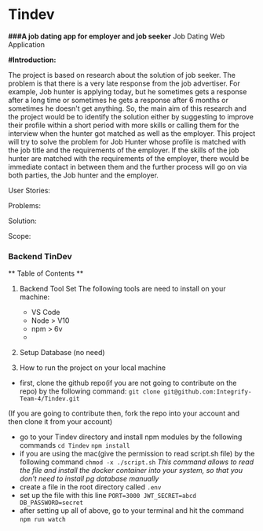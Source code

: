 # Tindev
**###A job dating app for employer and job seeker**
Job Dating Web Application

**#Introduction:**

The project is based on research about the solution of job seeker. The problem is that there is a very late response from the 
job advertiser. For example, Job hunter is applying today, but he sometimes gets a response after a long time or sometimes he gets
a response after 6 months  or sometimes he doesn't get anything. So, the main aim of this research and the project would be to identify
the solution either by suggesting to improve their profile within a short period with more skills or calling them for the interview when
the hunter got matched as well as the employer. This project will try to solve the problem for Job Hunter whose profile is matched with the
job title and the requirements of the employer. If the skills of the job hunter are matched with the requirements of the employer, 
there would be immediate contact in between them and the further process will go on via both parties, the Job hunter and the employer.


User Stories:






Problems:




Solution:




Scope: 




### Backend TinDev

** Table of Contents **
1. Backend Tool Set
     The following tools are need to install on your machine:
    - VS Code
    - Node > V10
    - npm > 6v
    - 
2.  Setup Database (no need)

3. How to run the project on your local machine
- first, clone the github repo(if you are not going to contribute on the repo) by the following command: `git clone git@github.com:Integrify-Team-4/Tindev.git `
















(If you are going to contribute then, fork the repo into your account and then clone it from your account)
- go to your Tindev directory and install npm modules by the following commands
`cd Tindev` 
`npm install`
- if you are using the mac(give the permission to read script.sh file) by the following command
`chmod -x ./script.sh`
*This command allows to read the file and install the docker container into your system, so that you don't need to install pg database manually*
- create a file in the root directory called `.env`
- set up the file with this line
`PORT=3000
JWT_SECRET=abcd
DB_PASSWORD=secret`
- after setting up all of above, go to your terminal and hit the command `npm run watch`
